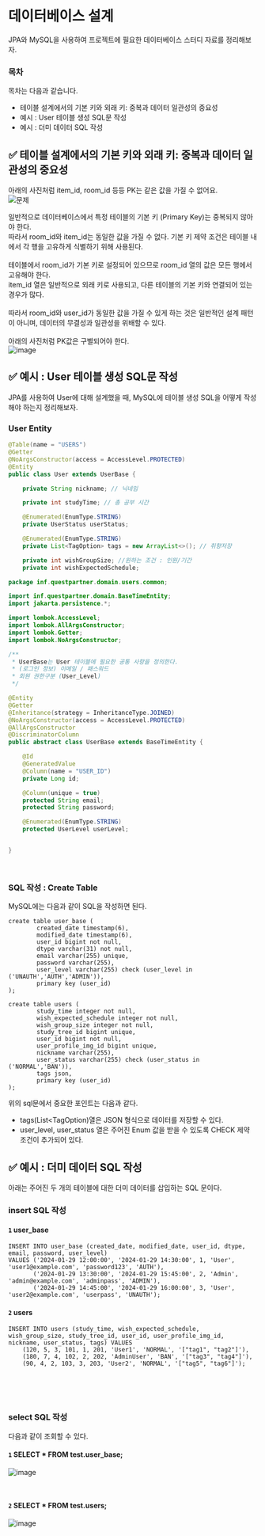 # 데이터베이스 설계
JPA와 MySQL을 사용하여 프로젝트에 필요한 데이터베이스 스터디 자료를 정리해보자. <br>

### 목차
목차는 다음과 같습니다.
+ 테이블 설계에서의 기본 키와 외래 키: 중복과 데이터 일관성의 중요성
+ 예시 : User 테이블 생성 SQL문 작성
+ 예시 : 더미 데이터 SQL 작성

## ✅ 테이블 설계에서의 기본 키와 외래 키: 중복과 데이터 일관성의 중요성

아래의 사진처럼 item_id, room_id 등등 PK는 같은 값을 가질 수 없어요. <br>
![문제](https://github.com/StudyHunter/Backend/assets/57389368/9d8a89aa-fd7b-455b-a64c-a666205a8a61)

일반적으로 데이터베이스에서 특정 테이블의 기본 키 (Primary Key)는 중복되지 않아야 한다.  <br>
따라서 room_id와 item_id는 동일한 값을 가질 수 없다. 기본 키 제약 조건은 테이블 내에서 각 행을 고유하게 식별하기 위해 사용된다. <br><br>
테이블에서 room_id가 기본 키로 설정되어 있으므로 room_id 열의 값은 모든 행에서 고유해야 한다. <br>
item_id 열은 일반적으로 외래 키로 사용되고, 다른 테이블의 기본 키와 연결되어 있는 경우가 많다. <br> <br>
따라서 room_id와 user_id가 동일한 값을 가질 수 있게 하는 것은 일반적인 설계 패턴이 아니며, 데이터의 무결성과 일관성을 위배할 수 있다. <br><br>
아래의 사진처럼 PK값은 구별되어야 한다. <br>
![image](https://github.com/StudyHunter/Backend/assets/57389368/f1599e7c-61e4-4013-8c17-7bdae9580f39)

## ✅ 예시 : User 테이블 생성 SQL문 작성
JPA를 사용하여 User에 대해 설계했을 때, MySQL에 테이블 생성 SQL을 어떻게 작성해야 하는지 정리해보자. <br>

### User Entity
```java
@Table(name = "USERS")
@Getter
@NoArgsConstructor(access = AccessLevel.PROTECTED)
@Entity
public class User extends UserBase {

    private String nickname; // 닉네임

    private int studyTime; // 총 공부 시간

    @Enumerated(EnumType.STRING)
    private UserStatus userStatus;

    @Enumerated(EnumType.STRING)
    private List<TagOption> tags = new ArrayList<>(); // 취향저장

    private int wishGroupSize; //원하는 조건 : 인원/기간
    private int wishExpectedSchedule;
```

```java
package inf.questpartner.domain.users.common;

import inf.questpartner.domain.BaseTimeEntity;
import jakarta.persistence.*;

import lombok.AccessLevel;
import lombok.AllArgsConstructor;
import lombok.Getter;
import lombok.NoArgsConstructor;

/**
 * UserBase는 User 테이블에 필요한 공통 사항을 정의한다.
 * (로그인 정보) 이메일 / 패스워드
 * 회원 권한구분 (User_Level)
 */

@Entity
@Getter
@Inheritance(strategy = InheritanceType.JOINED)
@NoArgsConstructor(access = AccessLevel.PROTECTED)
@AllArgsConstructor
@DiscriminatorColumn
public abstract class UserBase extends BaseTimeEntity {

    @Id
    @GeneratedValue
    @Column(name = "USER_ID")
    private Long id;

    @Column(unique = true)
    protected String email;
    protected String password;

    @Enumerated(EnumType.STRING)
    protected UserLevel userLevel;


}
```

<br>

### SQL 작성 : Create Table
MySQL에는 다음과 같이 SQL을 작성하면 된다. <br>
```
create table user_base (
        created_date timestamp(6),
        modified_date timestamp(6),
        user_id bigint not null,
        dtype varchar(31) not null,
        email varchar(255) unique,
        password varchar(255),
        user_level varchar(255) check (user_level in ('UNAUTH','AUTH','ADMIN')),
        primary key (user_id)
);

create table users (
        study_time integer not null,
        wish_expected_schedule integer not null,
        wish_group_size integer not null,
        study_tree_id bigint unique,
        user_id bigint not null,
        user_profile_img_id bigint unique,
        nickname varchar(255),
        user_status varchar(255) check (user_status in ('NORMAL','BAN')),
        tags json, 
        primary key (user_id)
);
```

위의 sql문에서 중요한 포인트는 다음과 같다. <br>
+ tags(List<TagOption)열은 JSON 형식으로 데이터를 저장할 수 있다.
+ user_level, user_status 열은 주어진 Enum 값을 받을 수 있도록 CHECK 제약 조건이 추가되어 있다.

  
##  ✅ 예시 : 더미 데이터 SQL 작성
아래는 주어진 두 개의 테이블에 대한 더미 데이터를 삽입하는 SQL 문이다. <br>

### insert SQL 작성
#### `1` user_base
```
INSERT INTO user_base (created_date, modified_date, user_id, dtype, email, password, user_level)
VALUES ('2024-01-29 12:00:00', '2024-01-29 14:30:00', 1, 'User', 'user1@example.com', 'password123', 'AUTH'),
       ('2024-01-29 13:30:00', '2024-01-29 15:45:00', 2, 'Admin', 'admin@example.com', 'adminpass', 'ADMIN'),
       ('2024-01-29 14:45:00', '2024-01-29 16:00:00', 3, 'User', 'user2@example.com', 'userpass', 'UNAUTH');
```

#### `2` users
```
INSERT INTO users (study_time, wish_expected_schedule, wish_group_size, study_tree_id, user_id, user_profile_img_id, nickname, user_status, tags) VALUES
    (120, 5, 3, 101, 1, 201, 'User1', 'NORMAL', '["tag1", "tag2"]'),
    (180, 7, 4, 102, 2, 202, 'AdminUser', 'BAN', '["tag3", "tag4"]'),
    (90, 4, 2, 103, 3, 203, 'User2', 'NORMAL', '["tag5", "tag6"]');
```

<br><br><br>

### select SQL 작성
다음과 같이 조회할 수 있다. <br>

#### `1` SELECT * FROM test.user_base;
![image](https://github.com/StudyHunter/Backend/assets/57389368/56645ed6-b79f-4a74-a9e2-117329f9eda2)

<br>

#### `2` SELECT * FROM test.users;
![image](https://github.com/StudyHunter/Backend/assets/57389368/73deb1aa-6316-41d8-bfe4-b418bf661912)


